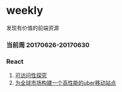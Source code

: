 # weekly
发现有价值的前端资源

### 当前周 20170626-20170630

### React
1. [可访问性探究](https://facebook.github.io/react/docs/accessibility.html)
2. [为全球市场构建一个高性能的uber移动站点](https://eng.uber.com/m-uber/)
